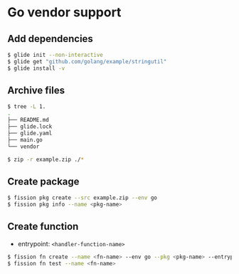 # Go vendor support

## Add dependencies

```bash
$ glide init --non-interactive
$ glide get "github.com/golang/example/stringutil"
$ glide install -v
```

## Archive files
```bash
$ tree -L 1.
.
├── README.md
├── glide.lock
├── glide.yaml
├── main.go
└── vendor

$ zip -r example.zip ./*
```

## Create package
```bash
$ fission pkg create --src example.zip --env go
$ fission pkg info --name <pkg-name>
```

## Create function

* entrypoint: `<handler-function-name>`

```bash
$ fission fn create --name <fn-name> --env go --pkg <pkg-name> --entrypoint "Handler"
$ fission fn test --name <fn-name>
```
